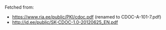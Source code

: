 Fetched from:
- https://www.ria.ee/public/PKI/cdoc.pdf (renamed to CDOC-A-101-7.pdf)
- http://id.ee/public/SK-CDOC-1.0-20120625_EN.pdf